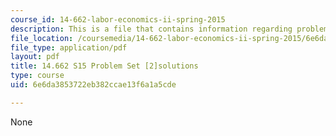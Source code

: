 ```yaml
---
course_id: 14-662-labor-economics-ii-spring-2015
description: This is a file that contains information regarding problem set 2 solutions.
file_location: /coursemedia/14-662-labor-economics-ii-spring-2015/6e6da3853722eb382ccae13f6a1a5cde_MIT14_662S15_pset2_sol.pdf
file_type: application/pdf
layout: pdf
title: 14.662 S15 Problem Set [2]solutions
type: course
uid: 6e6da3853722eb382ccae13f6a1a5cde

---
```

None